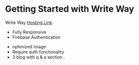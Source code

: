 # Getting Started with Write Way

Write Way [Hosting Link](https://write-way-f1e10.web.app).

- Fully Responsive
- Firebase Authentication

* optimized image
* Require auth functionality
* 3 blog with q & a section .
